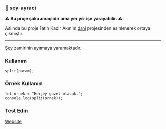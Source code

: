 ### :hatching_chick: sey-ayraci

**:warning: Bu proje şaka amaçlıdır ama yer yer işe yarayabilir. :warning:**

Aslında bu proje Fatih Kadir Akın'ın [dahi](https://github.com/f/dahi) projesinden esinlenerek ortaya çıkmıştır.

---

Şey zamirinin ayırmaya yaramaktadır.

### Kullanım
```
split(param);
```

### Örnek Kullanım
```
let ornek = "Herşey güzel olacak.";
console.log(split(ornek));
```

### Test Edin
[Website](http://rootie.cf/p/sey-ayirma/index.html)




